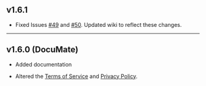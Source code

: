 ## v1.6.1
- Fixed Issues [#49](https://github.com/dorythecat/TransforMate/issues/49) and
  [#50](https://github.com/dorythecat/TransforMate/issues/50). Updated wiki to
  reflect these changes.

---

## v1.6.0 (DocuMate)
- Added documentation

- Altered the [Terms of Service](legal/tos.md) and
  [Privacy Policy](legal/privacy_policy.md).